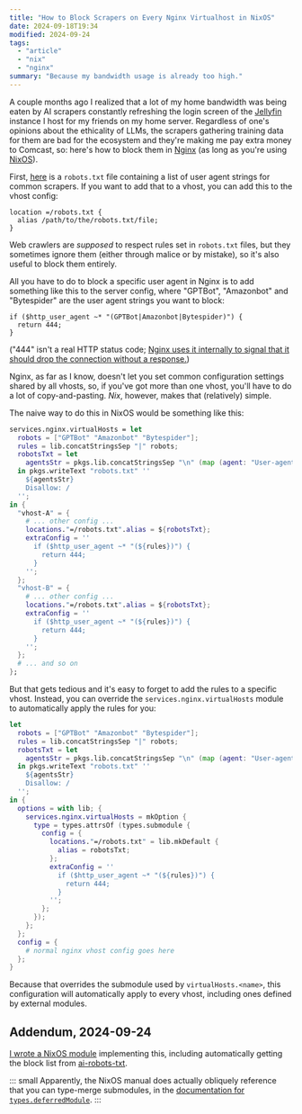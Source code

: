 ```yaml
---
title: "How to Block Scrapers on Every Nginx Virtualhost in NixOS"
date: 2024-09-18T19:34
modified: 2024-09-24
tags:
  - "article"
  - "nix"
  - "nginx"
summary: "Because my bandwidth usage is already too high."
---
```


A couple months ago I realized that a lot of my home bandwidth was being eaten by AI scrapers constantly refreshing the login screen of the [Jellyfin](https://jellyfin.org) instance I host for my friends on my home server. Regardless of one's opinions about the ethicality of LLMs, the scrapers gathering training data for them are bad for the ecosystem and they're making me pay extra money to Comcast, so: here's how to block them in [Nginx](https://nginx.org/) (as long as you're using [NixOS](https://nixos.org)).

First, [here](https://github.com/ai-robots-txt/ai.robots.txt/blob/main/robots.txt) is a `robots.txt` file containing a list of user agent strings for common scrapers. If you want to add that to a vhost, you can add this to the vhost config:
```
location =/robots.txt {
  alias /path/to/the/robots.txt/file;
}
```

Web crawlers are *supposed* to respect rules set in `robots.txt` files, but they sometimes ignore them (either through malice or by mistake), so it's also useful to block them entirely.

All you have to do to block a specific user agent in Nginx is to add something like this to the server config, where "GPTBot", "Amazonbot" and "Bytespider" are the user agent strings you want to block:
```
if ($http_user_agent ~* "(GPTBot|Amazonbot|Bytespider)") {
  return 444;
}
```
("444" isn't a real HTTP status code; [Nginx uses it internally to signal that it should drop the connection without a response.](https://nginx.org/en/docs/http/request_processing.html))

Nginx, as far as I know, doesn't let you set common configuration settings shared by all vhosts, so, if you've got more than one vhost, you'll have to do a lot of copy-and-pasting. *Nix*, however, makes that (relatively) simple.

The naive way to do this in NixOS would be something like this:
```nix
services.nginx.virtualHosts = let
  robots = ["GPTBot" "Amazonbot" "Bytespider"];
  rules = lib.concatStringsSep "|" robots;
  robotsTxt = let
    agentsStr = pkgs.lib.concatStringsSep "\n" (map (agent: "User-agent: ${agent}" robots));
  in pkgs.writeText "robots.txt" ''
    ${agentsStr}
    Disallow: /
  '';
in {
  "vhost-A" = {
    # ... other config ...
    locations."=/robots.txt".alias = ${robotsTxt};
    extraConfig = ''
      if ($http_user_agent ~* "(${rules})") {
        return 444;
      }
    '';
  };
  "vhost-B" = {
    # ... other config ...
    locations."=/robots.txt".alias = ${robotsTxt};
    extraConfig = ''
      if ($http_user_agent ~* "(${rules})") {
        return 444;
      }
    '';
  };
  # ... and so on
};
```

But that gets tedious and it's easy to forget to add the rules to a specific vhost. Instead, you can override the `services.nginx.virtualHosts` module to automatically apply the rules for you:
```nix
let
  robots = ["GPTBot" "Amazonbot" "Bytespider"];
  rules = lib.concatStringsSep "|" robots;
  robotsTxt = let
    agentsStr = pkgs.lib.concatStringsSep "\n" (map (agent: "User-agent: ${agent}" robots));
  in pkgs.writeText "robots.txt" ''
    ${agentsStr}
    Disallow: /
  '';
in {
  options = with lib; {
    services.nginx.virtualHosts = mkOption {
      type = types.attrsOf (types.submodule {
        config = {
          locations."=/robots.txt" = lib.mkDefault {
            alias = robotsTxt;
          };
          extraConfig = ''
            if ($http_user_agent ~* "(${rules})") {
              return 444;
            }
          '';
        };
      });
    };
  };
  config = {
    # normal nginx vhost config goes here
  };
}
```

Because that overrides the submodule used by `virtualHosts.<name>`, this configuration will automatically apply to every vhost, including ones defined by external modules.

## Addendum, 2024-09-24

[I wrote a NixOS module](https://github.com/SignalWalker/nix.nginx.vhost-defaults) implementing this, including automatically getting the block list from [ai-robots-txt](https://github.com/ai-robots-txt/ai.robots.txt).

::: small
Apparently, the NixOS manual does actually obliquely reference that you can type-merge submodules, in the [documentation for `types.deferredModule`](https://nixos.org/manual/nixos/unstable/#sec-option-types-submodule).
:::
